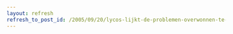 ```yaml
---
layout: refresh
refresh_to_post_id: /2005/09/20/lycos-lijkt-de-problemen-overwonnen-te-hebben
---
```


